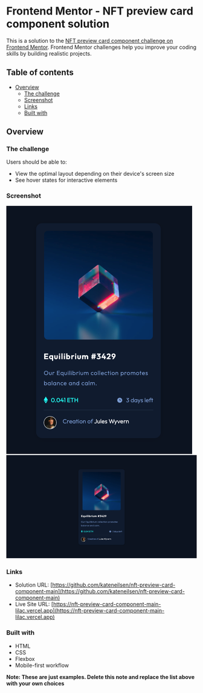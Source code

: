 # Frontend Mentor - NFT preview card component solution

This is a solution to the [NFT preview card component challenge on Frontend Mentor](https://www.frontendmentor.io/challenges/nft-preview-card-component-SbdUL_w0U). Frontend Mentor challenges help you improve your coding skills by building realistic projects.

## Table of contents

- [Overview](#overview)
  - [The challenge](#the-challenge)
  - [Screenshot](#screenshot)
  - [Links](#links)
  - [Built with](#built-with)

## Overview

### The challenge

Users should be able to:

- View the optimal layout depending on their device's screen size
- See hover states for interactive elements

### Screenshot

![](./images/mobile_screenshot.png)
![](./images/desktop_screenshot.png)

### Links

- Solution URL: [https://github.com/kateneilsen/nft-preview-card-component-main](https://github.com/kateneilsen/nft-preview-card-component-main)
- Live Site URL: [https://nft-preview-card-component-main-lilac.vercel.app](https://nft-preview-card-component-main-lilac.vercel.app)

### Built with

- HTML
- CSS
- Flexbox
- Mobile-first workflow

**Note: These are just examples. Delete this note and replace the list above with your own choices**
